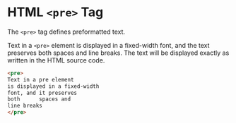 # HTML `<pre>` Tag

The `<pre>` tag defines preformatted text.

Text in a `<pre>` element is displayed in a fixed-width font, and the text preserves both spaces and line breaks. The text will be displayed exactly as written in the HTML source code.

```html
<pre>
Text in a pre element
is displayed in a fixed-width
font, and it preserves
both      spaces and
line breaks
</pre>
```

